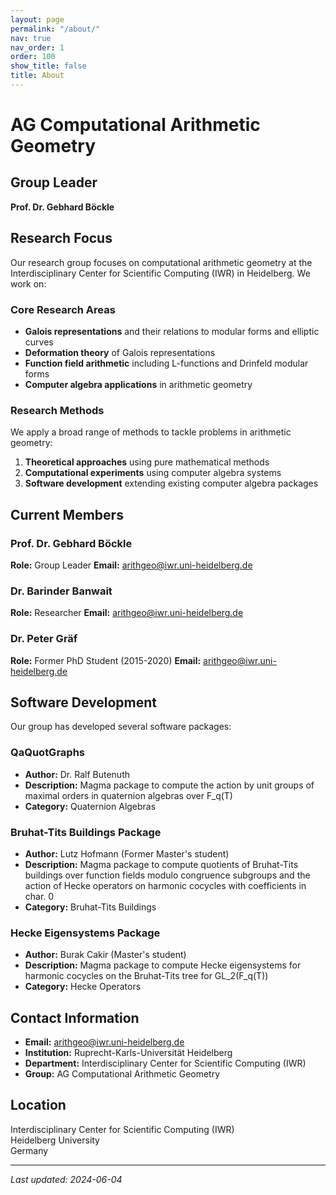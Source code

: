 ```yaml
---
layout: page
permalink: "/about/"
nav: true
nav_order: 1
order: 100
show_title: false
title: About
---
```

# AG Computational Arithmetic Geometry

## Group Leader

**Prof. Dr. Gebhard Böckle**

## Research Focus

Our research group focuses on computational arithmetic geometry at the Interdisciplinary Center for Scientific Computing (IWR) in Heidelberg. We work on:

### Core Research Areas

- **Galois representations** and their relations to modular forms and elliptic curves
- **Deformation theory** of Galois representations
- **Function field arithmetic** including L-functions and Drinfeld modular forms
- **Computer algebra applications** in arithmetic geometry

### Research Methods

We apply a broad range of methods to tackle problems in arithmetic geometry:

1. **Theoretical approaches** using pure mathematical methods
2. **Computational experiments** using computer algebra systems
3. **Software development** extending existing computer algebra packages

## Current Members

### Prof. Dr. Gebhard Böckle
**Role:** Group Leader
**Email:** arithgeo@iwr.uni-heidelberg.de

### Dr. Barinder Banwait
**Role:** Researcher
**Email:** arithgeo@iwr.uni-heidelberg.de

### Dr. Peter Gräf
**Role:** Former PhD Student (2015-2020)
**Email:** arithgeo@iwr.uni-heidelberg.de

## Software Development

Our group has developed several software packages:

### QaQuotGraphs
- **Author:** Dr. Ralf Butenuth
- **Description:** Magma package to compute the action by unit groups of maximal orders in quaternion algebras over F_q(T)
- **Category:** Quaternion Algebras

### Bruhat-Tits Buildings Package
- **Author:** Lutz Hofmann (Former Master's student)
- **Description:** Magma package to compute quotients of Bruhat-Tits buildings over function fields modulo congruence subgroups and the action of Hecke operators on harmonic cocycles with coefficients in char. 0
- **Category:** Bruhat-Tits Buildings

### Hecke Eigensystems Package
- **Author:** Burak Cakir (Master's student)
- **Description:** Magma package to compute Hecke eigensystems for harmonic cocycles on the Bruhat-Tits tree for GL_2(F_q(T))
- **Category:** Hecke Operators

## Contact Information

- **Email:** arithgeo@iwr.uni-heidelberg.de
- **Institution:** Ruprecht-Karls-Universität Heidelberg
- **Department:** Interdisciplinary Center for Scientific Computing (IWR)
- **Group:** AG Computational Arithmetic Geometry

## Location

Interdisciplinary Center for Scientific Computing (IWR)  
Heidelberg University  
Germany

---

*Last updated: 2024-06-04*
